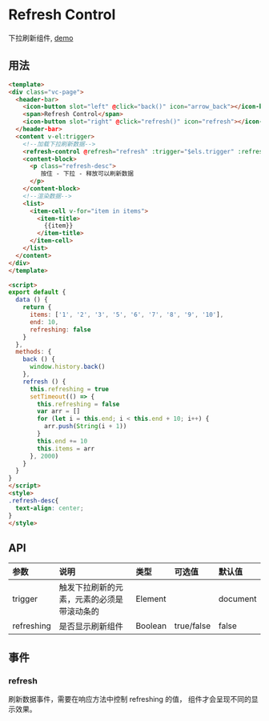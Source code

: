 # Refresh Control

下拉刷新组件, [demo](https://myronliu347.github.io/vue-carbon/#!/refreshControl)

## 用法

```html
<template>
<div class="vc-page">
  <header-bar>
    <icon-button slot="left" @click="back()" icon="arrow_back"></icon-button>
    <span>Refresh Control</span>
    <icon-button slot="right" @click="refresh()" icon="refresh"></icon-button>
  </header-bar>
  <content v-el:trigger>
    <!--加载下拉刷新数据-->
    <refresh-control @refresh="refresh" :trigger="$els.trigger" :refreshing="refreshing"></refresh-control>
    <content-block>
      <p class="refresh-desc">
         按住 - 下拉 - 释放可以刷新数据
      </p>
    </content-block>
    <!--渲染数据-->
    <list>
      <item-cell v-for="item in items">
        <item-title>
          {{item}}
        </item-title>
      </item-cell>
    </list>
  </content>
</div>
</template>

<script>
export default {
  data () {
    return {
      items: ['1', '2', '3', '5', '6', '7', '8', '9', '10'],
      end: 10,
      refreshing: false
    }
  },
  methods: {
    back () {
      window.history.back()
    },
    refresh () {
      this.refreshing = true
      setTimeout(() => {
        this.refreshing = false
        var arr = []
        for (let i = this.end; i < this.end + 10; i++) {
          arr.push(String(i + 1))
        }
        this.end += 10
        this.items = arr
      }, 2000)
    }
  }
}
</script>
<style>
.refresh-desc{
  text-align: center;
}
</style>
```

## API

| 参数 | 说明 |	类型 | 可选值 | 默认值 |
| :---- | :---- | :---- | :---- | :---- |
| trigger | 触发下拉刷新的元素，元素的必须是带滚动条的 | Element |  | document |
| refreshing | 是否显示刷新组件 | Boolean | true/false | false |

## 事件

### refresh

刷新数据事件，需要在响应方法中控制 refreshing 的值， 组件才会呈现不同的显示效果。
